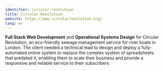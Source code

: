 ```yaml
---
identifier: circular-revolution
title: Circular Revolution
website: https://www.circularrevolution.org/
lang: en
---
```

**Full Stack Web Development** and **Operational Systems Design** for Circular Revolution, an eco-friendly sewage management service for river boats in London. The client needed a technical lead to design and deploy a fully-automated online system to replace the complex system of spreadsheets that predated it, enabling them to scale their business and provide a responsive and reliable service to their subscribers.